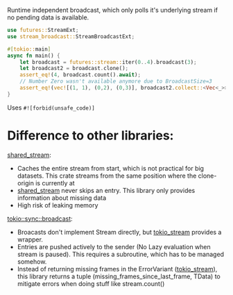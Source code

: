Runtime independent broadcast, which only polls it's underlying stream if no pending data is available.
```rust
use futures::StreamExt;
use stream_broadcast::StreamBroadcastExt;

#[tokio::main]
async fn main() {
    let broadcast = futures::stream::iter(0..4).broadcast(3);
    let broadcast2 = broadcast.clone();
    assert_eq!(4, broadcast.count().await);
    // Number Zero wasn't available anymore due to BroadcastSize=3
    assert_eq!(vec![(1, 1), (0,2), (0,3)], broadcast2.collect::<Vec<_>>().await);
}
```
Uses `#![forbid(unsafe_code)]`
# Difference to other libraries:
[shared_stream](https://docs.rs/shared_stream/0.2.1/shared_stream/index.html):
- Caches the entire stream from start, which is not practical for big datasets.
  This crate streams from the same position where the clone-origin is currently at
- [shared_stream](https://docs.rs/shared_stream/0.2.1/shared_stream/index.html) never skips an entry. This library only provides information about missing data
- High risk of leaking memory


[tokio::sync::broadcast](https://docs.rs/tokio/latest/tokio/sync/broadcast/index.html):
- Broacasts don't implement Stream directly, but [tokio_stream](https://docs.rs/tokio-stream/latest/tokio_stream/wrappers/struct.BroadcastStream.html) provides a wrapper.
- Entries are pushed actively to the sender (No Lazy evaluation when stream is paused). This requires a subroutine, which has to be managed somehow.
- Instead of returning missing frames in the ErrorVariant ([tokio_stream](https://docs.rs/tokio-stream/latest/tokio_stream/wrappers/struct.BroadcastStream.html)), this library returns a tuple (missing_frames_since_last_frame, TData) to mitigate errors when doing stuff like stream.count()
